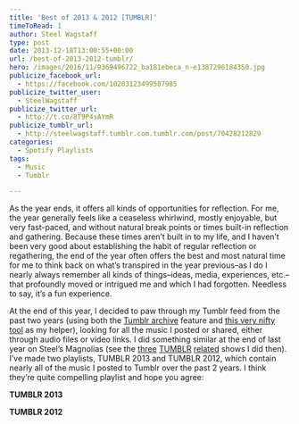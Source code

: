 ```yaml
---
title: 'Best of 2013 & 2012 [TUMBLR]'
timeToRead: 1 
author: Steel Wagstaff
type: post
date: 2013-12-18T13:00:55+00:00
url: /best-of-2013-2012-tumblr/
hero: /images/2016/11/9369496722_ba181ebeca_n-e1387296184350.jpg
publicize_facebook_url:
  - https://facebook.com/10203123499587985
publicize_twitter_user:
  - SteelWagstaff
publicize_twitter_url:
  - http://t.co/8T9P4sAYmR
publicize_tumblr_url:
  - http://steelwagstaff.tumblr.com.tumblr.com/post/70428212829
categories:
  - Spotify Playlists
tags:
  - Music
  - Tumblr

---
```

As the year ends, it offers all kinds of opportunities for reflection. For me, the year generally feels like a ceaseless whirlwind, mostly enjoyable, but very fast-paced, and without natural break points or times built-in reflection and gathering. Because these times aren&#8217;t built in to my life, and I haven&#8217;t been very good about establishing the habit of regular reflection or regathering, the end of the year often offers the best and most natural time for me to think back on what&#8217;s transpired in the year previous&#8211;as I do I nearly always remember all kinds of things&#8211;ideas, media, experiences, etc.&#8211;that profoundly moved or intrigued me and which I had forgotten. Needless to say, it&#8217;s a fun experience.

At the end of this year, I decided to paw through my Tumblr feed from the past two years (using both the [Tumblr archive][1] feature and [this very nifty tool][2] as my helper), looking for all the music I posted or shared, either through audio files or video links. I did something similar at the end of last year on Steel&#8217;s Magnolias (see the [three][3] [TUMBLR][4] [related][5] shows I did then). I&#8217;ve made two playlists, TUMBLR 2013 and TUMBLR 2012, which contain nearly all of the music I posted to Tumblr over the past 2 years. I think they&#8217;re quite compelling playlist and hope you agree:

<p style="text-align: left">
  <strong>TUMBLR 2013</strong>
</p>



<p style="text-align: left">
  <strong>TUMBLR 2012</strong>
</p>

 [1]: http://steelwagstaff.tumblr.com/archive
 [2]: http://www.boutofcontext.com/tumblr_backup.php
 [3]: http://music.steelwagstaff.com/show-17-tumblring-through-the-year/ "Show 17: Tumblring Through the Year"
 [4]: http://music.steelwagstaff.com/show-18-still-tumbrling-after-all-these-years/ "Show 18: Still Tumbrling After All These Years"
 [5]: music.steelwagstaff.com/show-19-tumblrweeds-at-years-end/ "Show 19: Tumblrweeds at Year’s End"